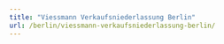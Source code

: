 ```yaml
---
title: "Viessmann Verkaufsniederlassung Berlin"
url: /berlin/viessmann-verkaufsniederlassung-berlin/
---
```

